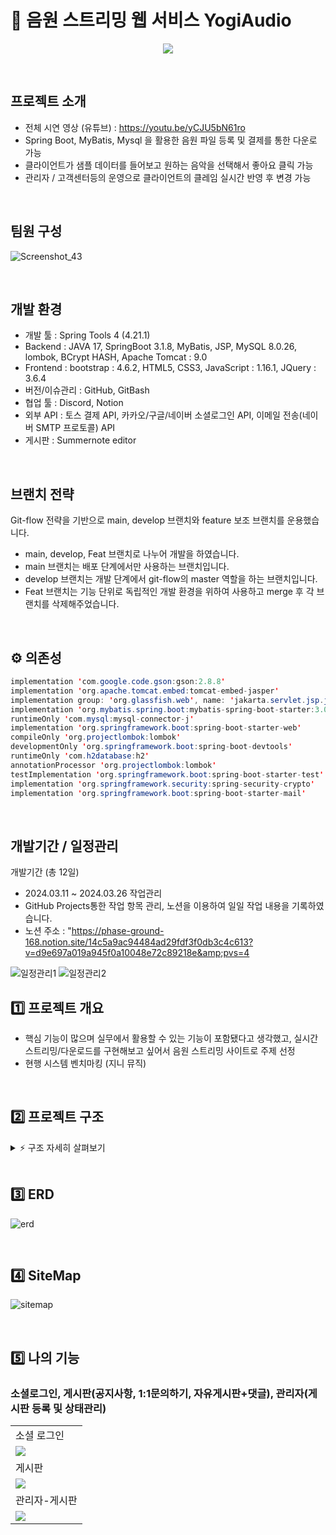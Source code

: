 # 🎵 음원 스트리밍 웹 서비스 YogiAudio
<p align="center">
  <img src="https://github.com/songkidong/YogiAudio/assets/141198018/ee34ce45-dfd1-4fb5-9ece-6f9217d3132f">
</p>

<br>

## 프로젝트 소개
- 전체 시연 영상 (유튜브) : https://youtu.be/yCJU5bN61ro
- Spring Boot, MyBatis, Mysql 을 활용한 음원 파일 등록 및 결제를 통한 다운로 가능
- 클라이언트가 샘플 데이터를 들어보고 원하는 음악을 선택해서 좋아요 클릭 가능
- 관리자 / 고객센터등의 운영으로 클라이언트의 클레임 실시간 반영 후 변경 가능

<br>

## 팀원 구성
![Screenshot_43](https://github.com/songkidong/YogiAudio/assets/136422040/0be06d5a-383f-4595-a4a4-0d089e3b51b7)

<br>

## 개발 환경
- 개발 툴 : Spring Tools 4 (4.21.1)
- Backend : JAVA 17, SpringBoot 3.1.8, MyBatis, JSP, MySQL 8.0.26, lombok, BCrypt HASH, Apache Tomcat : 9.0
- Frontend : bootstrap : 4.6.2, HTML5, CSS3, JavaScript : 1.16.1, JQuery : 3.6.4
- 버전/이슈관리 : GitHub, GitBash
- 협업 툴 : Discord, Notion
- 외부 API : 토스 결제 API, 카카오/구글/네이버 소셜로그인 API, 이메일 전송(네이버 SMTP 프로토콜) API
- 게시판 : Summernote editor

<br>

## 브랜치 전략
Git-flow 전략을 기반으로 main, develop 브랜치와 feature 보조 브랜치를 운용했습니다.
- main, develop, Feat 브랜치로 나누어 개발을 하였습니다.
- main 브랜치는 배포 단계에서만 사용하는 브랜치입니다.
- develop 브랜치는 개발 단계에서 git-flow의 master 역할을 하는 브랜치입니다.
- Feat 브랜치는 기능 단위로 독립적인 개발 환경을 위하여 사용하고 merge 후 각 브랜치를 삭제해주었습니다.

<br>

## ⚙ 의존성
```java
implementation 'com.google.code.gson:gson:2.8.8'
implementation 'org.apache.tomcat.embed:tomcat-embed-jasper'
implementation group: 'org.glassfish.web', name: 'jakarta.servlet.jsp.jstl', version: '2.0.0'
implementation 'org.mybatis.spring.boot:mybatis-spring-boot-starter:3.0.3'
runtimeOnly 'com.mysql:mysql-connector-j'
implementation 'org.springframework.boot:spring-boot-starter-web'
compileOnly 'org.projectlombok:lombok'
developmentOnly 'org.springframework.boot:spring-boot-devtools'
runtimeOnly 'com.h2database:h2'
annotationProcessor 'org.projectlombok:lombok'
testImplementation 'org.springframework.boot:spring-boot-starter-test'
implementation 'org.springframework.security:spring-security-crypto'
implementation 'org.springframework.boot:spring-boot-starter-mail'
```	

<br>

## 개발기간 / 일정관리
개발기간 (총 12일)</p>
- 2024.03.11 ~ 2024.03.26
작업관리
- GitHub Projects통한 작업 항목 관리, 노션을 이용하여 일일 작업 내용을 기록하였습니다.
- 노션 주소 : "https://phase-ground-168.notion.site/14c5a9ac94484ad29fdf3f0db3c4c613?v=d9e697a019a945f0a10048e72c89218e&amp;pvs=4

![일정관리1](https://github.com/songkidong/YogiAudio/assets/141198018/acf3ef69-3f4c-4379-8353-40e6b3def14d)
![일정관리2](https://github.com/songkidong/YogiAudio/assets/141198018/83b0141b-42c8-46ae-9568-11b130cd9470)

## 1️⃣ 프로젝트 개요
* 핵심 기능이 많으며 실무에서 활용할 수 있는 기능이 포함됐다고 생각했고, 실시간 스트리밍/다운로드를 구현해보고 싶어서 음원 스트리밍 사이트로 주제 선정
* 현행 시스템 벤치마킹 (지니 뮤직)

<br>

## 2️⃣ 프로젝트 구조

<details>
    <summary>⚡️ 구조 자세히 살펴보기</summary>

    📦src
     ┗ 📂main
       ┣ 📂java
       ┃ ┗ 📂com
       ┃   ┗ 📂project3
       ┃     ┗ 📂yogiaudio
       ┃       ┣ 📂config
       ┃       ┣ 📂controller
       ┃       ┣ 📂dto
       ┃       ┣ 📂filedb
       ┃       ┣ 📂handler
       ┃       ┃ ┗ 📂exception
       ┃       ┣ 📂repository
       ┃       ┃ ┗ 📂entity
       ┃       ┃ ┗ 📂interfaces       
       ┃       ┣ 📂service
       ┃       ┗ 📂util
       ┃       
       ┣ 📂resources
       ┃ ┣ 📂db
       ┃ ┣ 📂mapper
       ┃ ┗ 📂static
       ┃   ┣ 📂album
       ┃   ┣ 📂assets
       ┃   ┣ 📂banner
       ┃   ┣ 📂css
       ┃   ┣ 📂favicon
       ┃   ┣ 📂img
       ┃   ┣ 📂js
       ┃   ┣ 📂logo       
       ┃   ┣ 📂main
       ┃   ┗ 📂music
       ┃       
       ┗ 📂webapp
         ┗ 📂WEB-INF
           ┗ 📂view
             ┣ 📂admin
             ┣ 📂board
             ┣ 📂layout
             ┣ 📂product             
             ┗ 📂user          


</details>

<br>

## 3️⃣ ERD
![erd](https://github.com/songkidong/YogiAudio/assets/141198018/9bae477b-bbfa-4ff0-9e1d-614473974c61)

<br>

## 4️⃣ SiteMap
![sitemap](https://github.com/songkidong/YogiAudio/assets/141198018/433c4c3d-d4e5-40d2-97c6-93952974931f)

<br>

## 5️⃣ 나의 기능 
### 소셜로그인, 게시판(공지사항, 1:1문의하기, 자유게시판+댓글), 관리자(게시판 등록 및 상태관리)
<table>
    <tr>
        <td>소셜 로그인</td>
    </tr>
    <tr>
        <td><img src="https://github.com/songkidong/YogiAudio/assets/136422040/fbf09085-6a39-40e0-b868-49b8c4cc2c89"></td>
    </tr>
    <tr>
        <td>게시판</td>
    </tr>
    <tr>
        <td><img src="https://github.com/songkidong/YogiAudio/assets/136422040/badbac2c-e3b4-4e2b-9ed5-267023957191"></td>
    </tr>
    <tr>
        <td>관리자-게시판</td>
    </tr>
    <tr>
        <td><img src="https://github.com/songkidong/YogiAudio/assets/136422040/e65404a6-03bd-4255-ad42-cc2e7887c1da"></td>
    </tr>
</table>
